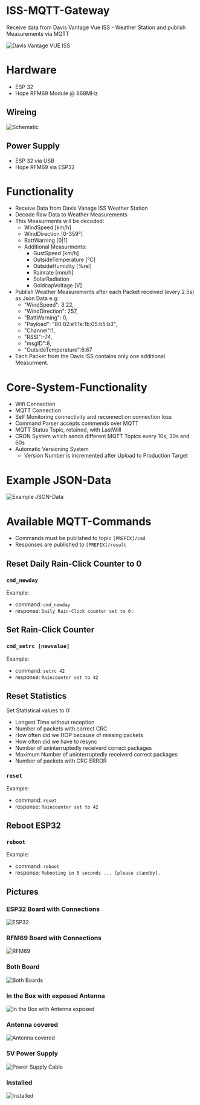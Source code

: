 # ISS-MQTT-Gateway
Receive data from Davis Vantage Vue ISS - Weather Station and publish Measurements via MQTT

![Davis Vantage VUE ISS](/doc/vantage_vue_iss.jpg)
# Hardware
  * ESP 32 
  * Hope RFM69 Module @ 868MHz

## Wireing
![Schematic](/doc/schematic.png)


## Power Supply
  * ESP 32 via USB
  * Hope RFM69 via ESP32

# Functionality
  * Receive Data from Davis Vanage ISS Weather Station
  * Decode Raw Data to Weather Measurements
  * This Measurments will be decoded:
    * WindSpeed [km/h]
    * WindDirection [0-359°]
    * BattWarning [0|1]
    * Additional Measurments: 
      * GustSpeed [km/h]
      * OutsideTemperature [°C]
      * OutsideHumidity [%rel]
      * Rainrate [mm/h]
      * SolarRadiation 
      * GoldcapVoltage [V]
  * Publish Weather Measurements after each Packet received (every 2.5s) as Json Data e.g:
    * "WindSpeed": 3.22,  
    * "WindDirection": 257,
    * "BattWarning": 0, 
    * "Payload": "80:02:e1:1e:1b:05:b5:b3", 
    * "Channel":1, 
    * "RSSI":-74,
    * "msgID":8,
    * "OutsideTemperature":6.67
  * Each Packet from the Davis ISS contains only one additional Measurment.    
# Core-System-Functionality
* Wifi Connection  
* MQTT Connection 
* Self Monitoring connectivity and reconnect on connection loss
* Command Parser accepts commends over MQTT
* MQTT Status Topic, retained, with LastWill
* CRON System which sends different MQTT Topics every 10s, 30s and 60s
* Automatic Versioning System
  * Version Number is incremented after Upload to Production Target
# Example JSON-Data
![Example JSON-Data](/doc/jsondata.png)
# Available MQTT-Commands 
* Commands must be published to topic `[PREFIX]/cmd`
* Responses are published to `[PREFIX]/result`

## Reset Daily Rain-Click Counter to 0
### `cmd_newday`
 Example:
 * command: `cmd_newday` 
 * response: `Daily Rain-Click counter set to 0` :

## Set Rain-Click Counter
### `cmd_setrc [newvalue]`
 Example:
 * command: `setrc 42` 
 * response: `Raincounter set to 42`

## Reset Statistics
Set Statistical values to 0:
 * Longest Time without reception 
 * Number of packets with correct CRC
 * How often did we HOP because of missing packets
 * How often did we have to resync
 * Number of uninterruptedly receiverd correct packages
 * Maximum Number of uninterruptedly receiverd correct packages
 * Number of packets with CRC ERROR    
### `reset`
Example:
 * command: `reset` 
 * response: `Raincounter set to 42`
 
## Reboot ESP32
### `reboot`
Example:
 * command: `reboot` 
 * response: `Rebooting in 5 seconds ... [please standby].` 


## Pictures
### ESP32 Board with Connections
![ESP32](/doc/01-ESP32.jpg)
### RFM69 Board with Connections
![RFM69](/doc/02-RFM69.jpg)
### Both Board
![Both Boards](/doc/03-BothBoards.jpg)
### In the Box with exposed Antenna 
![In the Box with Antenna exposed](/doc/04-BoxWithAntenna.jpg)
### Antenna covered
![Antenna covered](/doc/05-BoxAntennaCover.jpg)
### 5V Power Supply
![Power Supply Cable](/doc/07-PowerSupply.jpg)
### Installed
![Installed](/doc/08-BoxInstalled.jpg)
